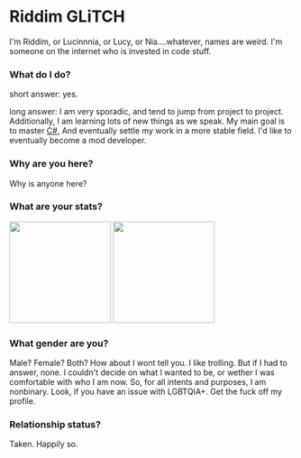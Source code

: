 # Riddim GLiTCH
I'm Riddim, or Lucinnnia, or Lucy, or Nia....whatever, names are weird. I'm someone on the internet who is invested in code stuff.

### What do I do?
short answer: yes.

long answer: I am very sporadic, and tend to jump from project to project. Additionally, I am learning lots of new things as we speak. My main goal is to master [C#](https://en.wikipedia.org/wiki/C_Sharp_(programming_language)), And eventually settle my work in a more stable field. I'd like to eventually become a mod developer.

### Why are you here?
Why is anyone here? 

### What are your stats?
<p float="left">
  <img src="https://github-readme-stats.vercel.app/api?username=Riddim-GLiTCH&show_icons=true&count_private=true&title_color=4f8cc9&text_color=9f9f9f&icon_color=4f8cc9&bg_color=181818" height="180">
  <img src="https://github-readme-stats.vercel.app/api/top-langs/?username=Riddim-GLiTCH&layout=compact&title_color=4f8cc9&text_color=9f9f9f&icon_color=4f8cc9&bg_color=181818" height="180">
</p>

### What gender are you?
Male? Female? Both? How about I wont tell you. I like trolling. But if I had to answer, none. I couldn't decide on what I wanted to be, or wether I was comfortable with who I am now. So, for all intents and purposes, I am nonbinary.
Look, if you have an issue with LGBTQIA+. Get the fuck off my profile.

### Relationship status?
Taken. Happily so.
